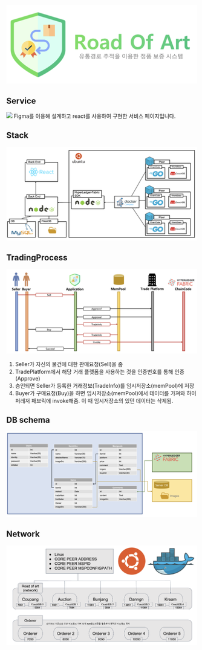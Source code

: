 ![](./doc/logo.png)

## Service

![](./doc/service.png)
Figma를 이용해 설계하고 react를 사용하여 구현한 서비스 페이지입니다.

## Stack

![](./doc/stack.png)

## TradingProcess

![](./doc//TradingProcess.png)

1. Seller가 자신의 물건에 대한 판매요청(Sell)을 줌
2. TradePlatform에서 해당 거래 플랫폼을 사용하는 것을 인증번호를 통해 인증(Approve)
3. 승인되면 Seller가 등록한 거래정보(TradeInfo)를 임시저장소(memPool)에 저장
4. Buyer가 구매요청(Buy)을 하면 임시저장소(memPool)에서 데이터를 가져와 하이퍼레저 패브릭에 invoke해줌. 이 때 임시저장소의 있던 데이터는 삭제됨.

## DB schema

![](./doc/DB.png)

## Network

![](./doc/network.png)
